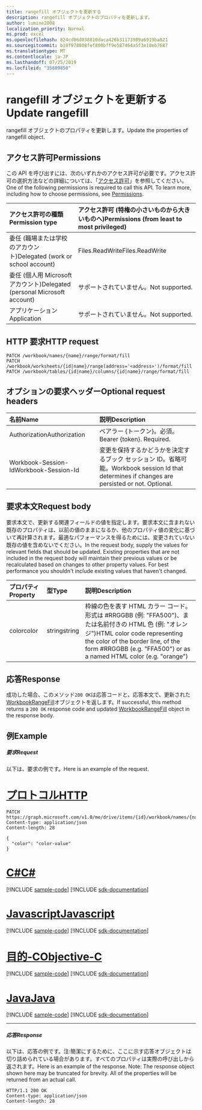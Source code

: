 ```yaml
---
title: rangefill オブジェクトを更新する
description: rangefill オブジェクトのプロパティを更新します。
author: lumine2008
localization_priority: Normal
ms.prod: excel
ms.openlocfilehash: 824cd06d038810daca426b31173909a6919ba821
ms.sourcegitcommit: b18f978808fef800bff9e587464a5f3e18eb7687
ms.translationtype: MT
ms.contentlocale: ja-JP
ms.lasthandoff: 07/25/2019
ms.locfileid: "35889850"
---
```

# <a name="update-rangefill"></a><span data-ttu-id="6a5d7-103">rangefill オブジェクトを更新する</span><span class="sxs-lookup"><span data-stu-id="6a5d7-103">Update rangefill</span></span>

<span data-ttu-id="6a5d7-104">rangefill オブジェクトのプロパティを更新します。</span><span class="sxs-lookup"><span data-stu-id="6a5d7-104">Update the properties of rangefill object.</span></span>
## <a name="permissions"></a><span data-ttu-id="6a5d7-105">アクセス許可</span><span class="sxs-lookup"><span data-stu-id="6a5d7-105">Permissions</span></span>
<span data-ttu-id="6a5d7-p101">この API を呼び出すには、次のいずれかのアクセス許可が必要です。アクセス許可の選択方法などの詳細については、「[アクセス許可](/graph/permissions-reference)」を参照してください。</span><span class="sxs-lookup"><span data-stu-id="6a5d7-p101">One of the following permissions is required to call this API. To learn more, including how to choose permissions, see [Permissions](/graph/permissions-reference).</span></span>

|<span data-ttu-id="6a5d7-108">アクセス許可の種類</span><span class="sxs-lookup"><span data-stu-id="6a5d7-108">Permission type</span></span>      | <span data-ttu-id="6a5d7-109">アクセス許可 (特権の小さいものから大きいものへ)</span><span class="sxs-lookup"><span data-stu-id="6a5d7-109">Permissions (from least to most privileged)</span></span>              |
|:--------------------|:---------------------------------------------------------|
|<span data-ttu-id="6a5d7-110">委任 (職場または学校のアカウント)</span><span class="sxs-lookup"><span data-stu-id="6a5d7-110">Delegated (work or school account)</span></span> | <span data-ttu-id="6a5d7-111">Files.ReadWrite</span><span class="sxs-lookup"><span data-stu-id="6a5d7-111">Files.ReadWrite</span></span>    |
|<span data-ttu-id="6a5d7-112">委任 (個人用 Microsoft アカウント)</span><span class="sxs-lookup"><span data-stu-id="6a5d7-112">Delegated (personal Microsoft account)</span></span> | <span data-ttu-id="6a5d7-113">サポートされていません。</span><span class="sxs-lookup"><span data-stu-id="6a5d7-113">Not supported.</span></span>    |
|<span data-ttu-id="6a5d7-114">アプリケーション</span><span class="sxs-lookup"><span data-stu-id="6a5d7-114">Application</span></span> | <span data-ttu-id="6a5d7-115">サポートされていません。</span><span class="sxs-lookup"><span data-stu-id="6a5d7-115">Not supported.</span></span> |

## <a name="http-request"></a><span data-ttu-id="6a5d7-116">HTTP 要求</span><span class="sxs-lookup"><span data-stu-id="6a5d7-116">HTTP request</span></span>
<!-- { "blockType": "ignored" } -->
```http
PATCH /workbook/names/{name}/range/format/fill
PATCH /workbook/worksheets/{id|name}/range(address='<address>')/format/fill
PATCH /workbook/tables/{id|name}/columns/{id|name}/range/format/fill
```
## <a name="optional-request-headers"></a><span data-ttu-id="6a5d7-117">オプションの要求ヘッダー</span><span class="sxs-lookup"><span data-stu-id="6a5d7-117">Optional request headers</span></span>
| <span data-ttu-id="6a5d7-118">名前</span><span class="sxs-lookup"><span data-stu-id="6a5d7-118">Name</span></span>       | <span data-ttu-id="6a5d7-119">説明</span><span class="sxs-lookup"><span data-stu-id="6a5d7-119">Description</span></span>|
|:-----------|:-----------|
| <span data-ttu-id="6a5d7-120">Authorization</span><span class="sxs-lookup"><span data-stu-id="6a5d7-120">Authorization</span></span>  | <span data-ttu-id="6a5d7-p102">ベアラー {トークン}。必須。</span><span class="sxs-lookup"><span data-stu-id="6a5d7-p102">Bearer {token}. Required.</span></span> |
| <span data-ttu-id="6a5d7-123">Workbook-Session-Id</span><span class="sxs-lookup"><span data-stu-id="6a5d7-123">Workbook-Session-Id</span></span>  | <span data-ttu-id="6a5d7-p103">変更を保持するかどうかを決定するブック セッション ID。省略可能。</span><span class="sxs-lookup"><span data-stu-id="6a5d7-p103">Workbook session Id that determines if changes are persisted or not. Optional.</span></span>|

## <a name="request-body"></a><span data-ttu-id="6a5d7-126">要求本文</span><span class="sxs-lookup"><span data-stu-id="6a5d7-126">Request body</span></span>
<span data-ttu-id="6a5d7-p104">要求本文で、更新する関連フィールドの値を指定します。要求本文に含まれない既存のプロパティは、以前の値のままになるか、他のプロパティ値の変化に基づいて再計算されます。最適なパフォーマンスを得るためには、変更されていない既存の値を含めないでください。</span><span class="sxs-lookup"><span data-stu-id="6a5d7-p104">In the request body, supply the values for relevant fields that should be updated. Existing properties that are not included in the request body will maintain their previous values or be recalculated based on changes to other property values. For best performance you shouldn't include existing values that haven't changed.</span></span>

| <span data-ttu-id="6a5d7-130">プロパティ</span><span class="sxs-lookup"><span data-stu-id="6a5d7-130">Property</span></span>     | <span data-ttu-id="6a5d7-131">型</span><span class="sxs-lookup"><span data-stu-id="6a5d7-131">Type</span></span>   |<span data-ttu-id="6a5d7-132">説明</span><span class="sxs-lookup"><span data-stu-id="6a5d7-132">Description</span></span>|
|:---------------|:--------|:----------|
|<span data-ttu-id="6a5d7-133">color</span><span class="sxs-lookup"><span data-stu-id="6a5d7-133">color</span></span>|<span data-ttu-id="6a5d7-134">string</span><span class="sxs-lookup"><span data-stu-id="6a5d7-134">string</span></span>|<span data-ttu-id="6a5d7-135">枠線の色を表す HTML カラー コード。形式は #RRGGBB (例: "FFA500")、または名前付きの HTML 色 (例: "オレンジ")</span><span class="sxs-lookup"><span data-stu-id="6a5d7-135">HTML color code representing the color of the border line, of the form #RRGGBB (e.g. "FFA500") or as a named HTML color (e.g. "orange")</span></span>|

## <a name="response"></a><span data-ttu-id="6a5d7-136">応答</span><span class="sxs-lookup"><span data-stu-id="6a5d7-136">Response</span></span>

<span data-ttu-id="6a5d7-137">成功した場合、このメソッド`200 OK`は応答コードと、応答本文で、更新された[WorkbookRangeFill](../resources/rangefill.md)オブジェクトを返します。</span><span class="sxs-lookup"><span data-stu-id="6a5d7-137">If successful, this method returns a `200 OK` response code and updated [WorkbookRangeFill](../resources/rangefill.md) object in the response body.</span></span>
## <a name="example"></a><span data-ttu-id="6a5d7-138">例</span><span class="sxs-lookup"><span data-stu-id="6a5d7-138">Example</span></span>
##### <a name="request"></a><span data-ttu-id="6a5d7-139">要求</span><span class="sxs-lookup"><span data-stu-id="6a5d7-139">Request</span></span>
<span data-ttu-id="6a5d7-140">以下は、要求の例です。</span><span class="sxs-lookup"><span data-stu-id="6a5d7-140">Here is an example of the request.</span></span>

# <a name="httptabhttp"></a>[<span data-ttu-id="6a5d7-141">プロトコル</span><span class="sxs-lookup"><span data-stu-id="6a5d7-141">HTTP</span></span>](#tab/http)
<!-- {
  "blockType": "request",
  "name": "update_rangefill"
}-->
```http
PATCH https://graph.microsoft.com/v1.0/me/drive/items/{id}/workbook/names/{name}/range/format/fill
Content-type: application/json
Content-length: 28

{
  "color": "color-value"
}
```
# <a name="ctabcsharp"></a>[<span data-ttu-id="6a5d7-142">C#</span><span class="sxs-lookup"><span data-stu-id="6a5d7-142">C#</span></span>](#tab/csharp)
[!INCLUDE [sample-code](../includes/snippets/csharp/update-rangefill-csharp-snippets.md)]
[!INCLUDE [sdk-documentation](../includes/snippets/snippets-sdk-documentation-link.md)]

# <a name="javascripttabjavascript"></a>[<span data-ttu-id="6a5d7-143">Javascript</span><span class="sxs-lookup"><span data-stu-id="6a5d7-143">Javascript</span></span>](#tab/javascript)
[!INCLUDE [sample-code](../includes/snippets/javascript/update-rangefill-javascript-snippets.md)]
[!INCLUDE [sdk-documentation](../includes/snippets/snippets-sdk-documentation-link.md)]

# <a name="objective-ctabobjc"></a>[<span data-ttu-id="6a5d7-144">目的-C</span><span class="sxs-lookup"><span data-stu-id="6a5d7-144">Objective-C</span></span>](#tab/objc)
[!INCLUDE [sample-code](../includes/snippets/objc/update-rangefill-objc-snippets.md)]
[!INCLUDE [sdk-documentation](../includes/snippets/snippets-sdk-documentation-link.md)]

# <a name="javatabjava"></a>[<span data-ttu-id="6a5d7-145">Java</span><span class="sxs-lookup"><span data-stu-id="6a5d7-145">Java</span></span>](#tab/java)
[!INCLUDE [sample-code](../includes/snippets/java/update-rangefill-java-snippets.md)]
[!INCLUDE [sdk-documentation](../includes/snippets/snippets-sdk-documentation-link.md)]

---

##### <a name="response"></a><span data-ttu-id="6a5d7-146">応答</span><span class="sxs-lookup"><span data-stu-id="6a5d7-146">Response</span></span>
<span data-ttu-id="6a5d7-p105">以下は、応答の例です。注:簡潔にするために、ここに示す応答オブジェクトは切り詰められている場合があります。すべてのプロパティは実際の呼び出しから返されます。</span><span class="sxs-lookup"><span data-stu-id="6a5d7-p105">Here is an example of the response. Note: The response object shown here may be truncated for brevity. All of the properties will be returned from an actual call.</span></span>
<!-- {
  "blockType": "response",
  "truncated": true,
  "@odata.type": "microsoft.graph.workbookRangeFill"
} -->
```http
HTTP/1.1 200 OK
Content-type: application/json
Content-length: 28

```

<!-- uuid: 8fcb5dbc-d5aa-4681-8e31-b001d5168d79
2015-10-25 14:57:30 UTC -->
<!-- {
  "type": "#page.annotation",
  "description": "Update rangefill",
  "keywords": "",
  "section": "documentation",
  "tocPath": "",
  "suppressions": [
  ]
}-->
